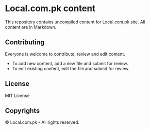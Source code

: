 # Local.com.pk content

This repository contains uncompiled content for Local.com.pk site. All content are in Markdown.

## Contributing
Everyone is welcome to contribute, review and edit content.

- To add new content, add a new file and submit for review.
- To edit existing content, edit the file and submit for review.

## License
MIT License

## Copyrights
&copy; Local.com.pk - All rights reserved.